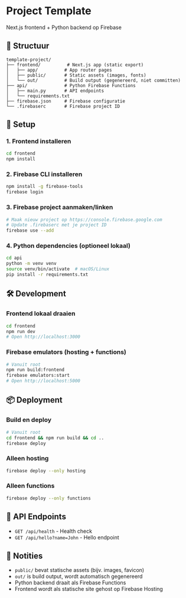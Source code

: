# Project Template

Next.js frontend + Python backend op Firebase

## 📁 Structuur

```
template-project/
├── frontend/          # Next.js app (static export)
│   ├── app/          # App router pages
│   ├── public/       # Static assets (images, fonts)
│   └── out/          # Build output (gegenereerd, niet committen)
├── api/              # Python Firebase Functions
│   ├── main.py       # API endpoints
│   └── requirements.txt
├── firebase.json     # Firebase configuratie
└── .firebaserc       # Firebase project ID
```

## 🚀 Setup

### 1. Frontend installeren
```bash
cd frontend
npm install
```

### 2. Firebase CLI installeren
```bash
npm install -g firebase-tools
firebase login
```

### 3. Firebase project aanmaken/linken
```bash
# Maak nieuw project op https://console.firebase.google.com
# Update .firebaserc met je project ID
firebase use --add
```

### 4. Python dependencies (optioneel lokaal)
```bash
cd api
python -m venv venv
source venv/bin/activate  # macOS/Linux
pip install -r requirements.txt
```

## 🛠️ Development

### Frontend lokaal draaien
```bash
cd frontend
npm run dev
# Open http://localhost:3000
```

### Firebase emulators (hosting + functions)
```bash
# Vanuit root
npm run build:frontend
firebase emulators:start
# Open http://localhost:5000
```

## 📦 Deployment

### Build en deploy
```bash
# Vanuit root
cd frontend && npm run build && cd ..
firebase deploy
```

### Alleen hosting
```bash
firebase deploy --only hosting
```

### Alleen functions
```bash
firebase deploy --only functions
```

## 🔗 API Endpoints

- `GET /api/health` - Health check
- `GET /api/hello?name=John` - Hello endpoint

## 📝 Notities

- `public/` bevat statische assets (bijv. images, favicon)
- `out/` is build output, wordt automatisch gegenereerd
- Python backend draait als Firebase Functions
- Frontend wordt als statische site gehost op Firebase Hosting
